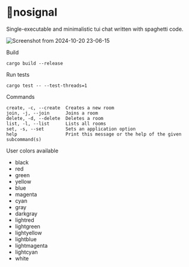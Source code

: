 # 💬nosignal

Single-executable and minimalistic tui chat written with spaghetti code.

![Screenshot from 2024-10-20 23-06-15](https://github.com/user-attachments/assets/61401402-9823-4eed-a546-7d694ddaac21)

Build
```
cargo build --release
```

Run tests
```
cargo test -- --test-threads=1
```

Commands
```
create, -c, --create  Creates a new room
join, -j, --join      Joins a room
delete, -d, --delete  Deletes a room
list, -l, --list      Lists all rooms
set, -s, --set        Sets an application option
help                  Print this message or the help of the given subcommand(s)
```

User colors available
- black
- red
- green
- yellow
- blue
- magenta
- cyan
- gray
- darkgray
- lightred
- lightgreen
- lightyellow
- lightblue
- lightmagenta
- lightcyan
- white
